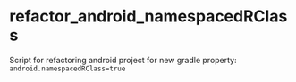 # refactor_android_namespacedRClass
Script for refactoring android project for new gradle property: `android.namespacedRClass=true`
